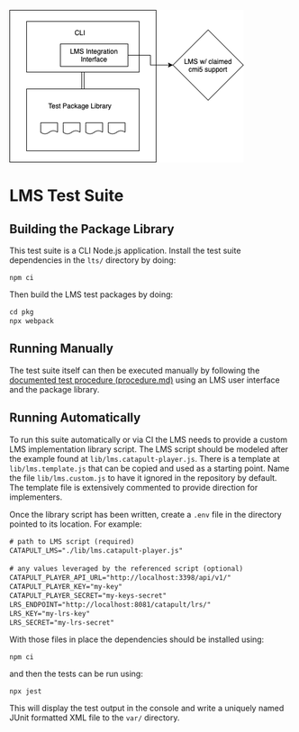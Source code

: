 ![Architecture Diagram](arch.png)

# LMS Test Suite

## Building the Package Library

This test suite is a CLI Node.js application. Install the test suite dependencies in the `lts/` directory by doing:

    npm ci

Then build the LMS test packages by doing:

    cd pkg
    npx webpack

## Running Manually

The test suite itself can then be executed manually by following the [documented test procedure (procedure.md)](procedure.md) using an LMS user interface and the package library.

## Running Automatically

To run this suite automatically or via CI the LMS needs to provide a custom LMS implementation library script. The LMS script should be modeled after the example found at `lib/lms.catapult-player.js`. There is a template at `lib/lms.template.js` that can be copied and used as a starting point. Name the file `lib/lms.custom.js` to have it ignored in the repository by default. The template file is extensively commented to provide direction for implementers.

Once the library script has been written, create a `.env` file in the directory pointed to its location. For example:

    # path to LMS script (required)
    CATAPULT_LMS="./lib/lms.catapult-player.js"

    # any values leveraged by the referenced script (optional)
    CATAPULT_PLAYER_API_URL="http://localhost:3398/api/v1/"
    CATAPULT_PLAYER_KEY="my-key"
    CATAPULT_PLAYER_SECRET="my-keys-secret"
    LRS_ENDPOINT="http://localhost:8081/catapult/lrs/"
    LRS_KEY="my-lrs-key"
    LRS_SECRET="my-lrs-secret"

With those files in place the dependencies should be installed using:

    npm ci

and then the tests can be run using:

    npx jest

This will display the test output in the console and write a uniquely named JUnit formatted XML file to the `var/` directory.
